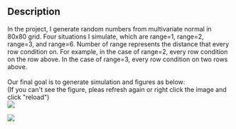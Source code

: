 ## Description
In the project, I generate random numbers from multivariate normal in 80x80 grid. Four situations I simulate, which are range=1, range=2, range=3, and range=6. Number of range represents the distance that every row condition on. For example, in the case of range=2, every row condition on the row above. In the case of range=3, every row condition on two rows above. <br/>
 <br/>
Our final goal is to generate simulation and figures as below: <br/>
(If you can't see the figure, pleas refresh again or right click the image and click "reload")<br/>
![](https://drive.google.com/uc?export=view&id=1qbVL2Eudu9GxuGCj2uzyKK2Qdre-ktMZ)

<img src="https://drive.google.com/uc?export=view&id=1qbVL2Eudu9GxuGCj2uzyKK2Qdre-ktMZ">
